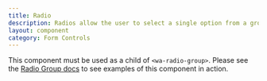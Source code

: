 ```yaml
---
title: Radio
description: Radios allow the user to select a single option from a group.
layout: component
category: Form Controls
---
```


This component must be used as a child of `<wa-radio-group>`. Please see the [Radio Group docs](/docs/components/radio-group) to see examples of this component in action.
